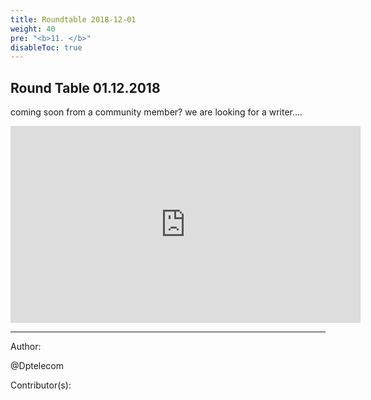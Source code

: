 ```yaml
---
title: Roundtable 2018-12-01
weight: 40
pre: "<b>11. </b>"
disableToc: true
---
```


## Round Table 01.12.2018

coming soon from a community member?
we are looking for a writer....


<iframe width="560" height="315" src="https://www.youtube.com/embed/nbJO3kUFO5M" frameborder="0" allow="accelerometer; autoplay; encrypted-media; gyroscope; picture-in-picture" allowfullscreen></iframe>


---
Author:

@Dptelecom



Contributor(s):



